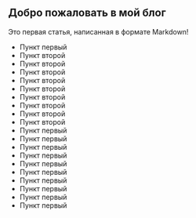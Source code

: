 ## Добро пожаловать в мой блог

Это первая статья, написанная в формате Markdown!

- Пункт первый
- Пункт второй
- Пункт второй
- Пункт второй
- Пункт второй
- Пункт второй
- Пункт второй
- Пункт второй
- Пункт второй
- Пункт второй
- Пункт первый
- Пункт первый
- Пункт первый
- Пункт первый
- Пункт первый
- Пункт первый
- Пункт первый
- Пункт первый
- Пункт первый
- Пункт первый
